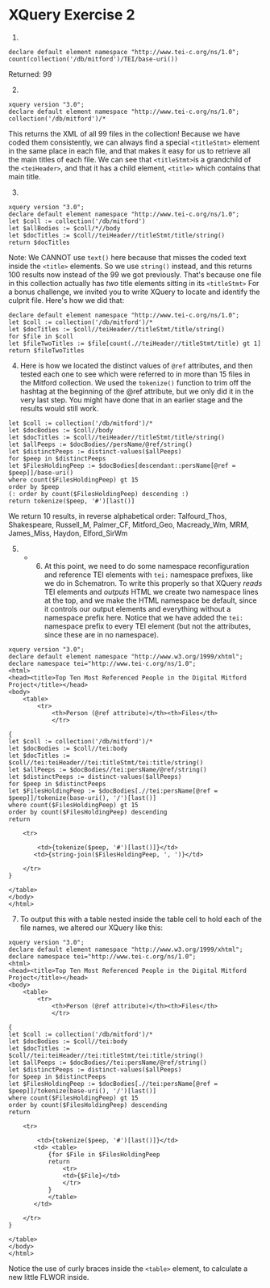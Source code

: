 # XQuery Exercise 2

  1.  
````
declare default element namespace "http://www.tei-c.org/ns/1.0";
count(collection('/db/mitford')/TEI/base-uri())
````

Returned: 99

  2. 
````
xquery version "3.0";
declare default element namespace "http://www.tei-c.org/ns/1.0";
collection('/db/mitford')/*
````
This returns the XML of all 99 files in the collection! Because we have coded them consistently, we can always find a special `<titleStmt>` element in the same place in each file, and that makes it easy for us to retrieve all the main titles of each file. We can see that `<titleStmt>`is a grandchild of the `<teiHeader>`, and that it has a child element, `<title>` which contains that main title. 

  3. 
````
xquery version "3.0";
declare default element namespace "http://www.tei-c.org/ns/1.0";
let $coll := collection('/db/mitford')
let $allBodies := $coll/*//body
let $docTitles := $coll//teiHeader//titleStmt/title/string()
return $docTitles
````
Note: We CANNOT use `text()` here because that misses the coded text inside the `<title>` elements. So we use `string()` instead, and this returns 100 results now instead of the 99 we got previously. That's because one file in this collection actually has *two* title elements sitting in its `<titleStmt>` For a bonus challenge, we invited you to write XQuery to locate and identify the culprit file. Here's how we did that:

````
declare default element namespace "http://www.tei-c.org/ns/1.0";
let $coll := collection('/db/mitford')/*
let $docTitles := $coll//teiHeader//titleStmt/title/string()
for $file in $coll 
let $fileTwoTitles := $file[count(.//teiHeader//titleStmt/title) gt 1]
return $fileTwoTitles

````

  4. Here is how we located the distinct values of `@ref` attributes, and then tested each one to see which were referred to in more than 15 files in the Mitford collection. We used the `tokenize()` function to trim off the hashtag at the beginning of the @ref attribute, but we only did it in the very last step. You might have done that in an earlier stage and the results would still work. 
````
let $coll := collection('/db/mitford')/*
let $docBodies := $coll//body
let $docTitles := $coll//teiHeader//titleStmt/title/string()
let $allPeeps := $docBodies//persName/@ref/string()
let $distinctPeeps := distinct-values($allPeeps)
for $peep in $distinctPeeps
let $FilesHoldingPeep := $docBodies[descendant::persName[@ref = $peep]]/base-uri()
where count($FilesHoldingPeep) gt 15
order by $peep 
(: order by count($FilesHoldingPeep) descending :) 
return tokenize($peep, '#')[last()]
```` 
We return 10 results, in reverse alphabetical order: Talfourd_Thos, Shakespeare, Russell_M, Palmer_CF, Mitford_Geo, Macready_Wm, MRM, James_Miss, Haydon, Elford_SirWm 

5. - 6. At this point, we need to do some namespace reconfiguration and reference TEI elements with `tei:` namespace prefixes, like we do in Schematron.
 To write this properly so that XQuery *reads* TEI elements and *outputs* HTML we create two namespace lines at the top, and we make the HTML namespace be default, since it controls our output elements and everything without a namespace prefix here. Notice that we have added the `tei:` namespace prefix to every TEI element (but not the attributes, since these are in no namespace). 

````
xquery version "3.0";
declare default element namespace "http://www.w3.org/1999/xhtml";
declare namespace tei="http://www.tei-c.org/ns/1.0";
<html>
<head><title>Top Ten Most Referenced People in the Digital Mitford Project</title></head>
<body>
    <table>
        <tr>
            <th>Person (@ref attribute)</th><th>Files</th>
            </tr>
        
{
let $coll := collection('/db/mitford')/*
let $docBodies := $coll//tei:body
let $docTitles := $coll//tei:teiHeader//tei:titleStmt/tei:title/string()
let $allPeeps := $docBodies//tei:persName/@ref/string()
let $distinctPeeps := distinct-values($allPeeps)
for $peep in $distinctPeeps
let $FilesHoldingPeep := $docBodies[.//tei:persName[@ref = $peep]]/tokenize(base-uri(), '/')[last()]
where count($FilesHoldingPeep) gt 15
order by count($FilesHoldingPeep) descending 
return 
    
    <tr>
        
        <td>{tokenize($peep, '#')[last()]}</td>
       <td>{string-join($FilesHoldingPeep, ', ')}</td>
    
    </tr>
}

</table>
</body>
</html>
````

7. To output this with a table nested inside the table cell to hold each of the file names, we altered our XQuery like this:

````
xquery version "3.0";
declare default element namespace "http://www.w3.org/1999/xhtml";
declare namespace tei="http://www.tei-c.org/ns/1.0";
<html>
<head><title>Top Ten Most Referenced People in the Digital Mitford Project</title></head>
<body>
    <table>
        <tr>
            <th>Person (@ref attribute)</th><th>Files</th>
            </tr>
        
{
let $coll := collection('/db/mitford')/*
let $docBodies := $coll//tei:body
let $docTitles := $coll//tei:teiHeader//tei:titleStmt/tei:title/string()
let $allPeeps := $docBodies//tei:persName/@ref/string()
let $distinctPeeps := distinct-values($allPeeps)
for $peep in $distinctPeeps
let $FilesHoldingPeep := $docBodies[.//tei:persName[@ref = $peep]]/tokenize(base-uri(), '/')[last()]
where count($FilesHoldingPeep) gt 15
order by count($FilesHoldingPeep) descending 
return 
    
    <tr>
        
        <td>{tokenize($peep, '#')[last()]}</td>
       <td> <table>
           {for $File in $FilesHoldingPeep
           return
               <tr>
               <td>{$File}</td>
               </tr>
           }
           </table>
       </td>
    
    </tr>
}

</table>
</body>
</html>

````
Notice the use of curly braces inside the `<table>` element, to calculate a new little FLWOR inside.
